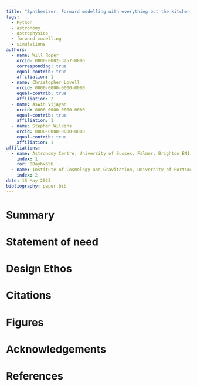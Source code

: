 ```yaml
---
title: "Synthesizer: Forward modelling with everything but the kitchen sink"
tags:
  - Python
  - astronomy
  - astrophysics
  - forward modelling
  - simulations
authors:
  - name: Will Roper
    orcid: 0000-0002-3257-8806
    corresponding: true
    equal-contrib: true
    affiliation: 1
  - name: Christopher Lovell
    orcid: 0000-0000-0000-0000
    equal-contrib: true
    affiliation: 2
  - name: Aswin Vijayan
    orcid: 0000-0000-0000-0000
    equal-contrib: true
    affiliation: 1
  - name: Stephen Wilkins
    orcid: 0000-0000-0000-0000
    equal-contrib: true
    affiliation: 1
affiliations:
  - name: Astronomy Centre, University of Sussex, Falmer, Brighton BN1 9QH, UK
    index: 1
    ror: 00ayhx656
  - name: Institute of Cosmology and Gravitation, University of Portsmouth, Burnaby Road, Portsmouth, PO1 3FX, UK
    index: 2
date: 15 May 2025
bibliography: paper.bib
---
```


# Summary

# Statement of need

# Design Ethos

# Citations

# Figures

# Acknowledgements

# References
